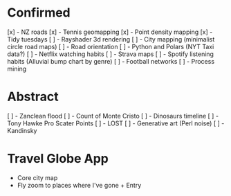# Confirmed
[x] - NZ roads
[x] - Tennis geomapping
[x] - Point density mapping
[x] - Tidy tuesdays
[ ] - Rayshader 3d rendering
[ ] - City mapping (minimalist circle road maps)
[ ] - Road orientation 
[ ] - Python and Polars (NYT Taxi data?) 
[ ] - Netflix watching habits
[ ] - Strava maps
[ ] - Spotify listening habits (Alluvial bump chart by genre)
[ ] - Football networks
[ ] - Process mining

# Abstract
[ ] - Zanclean flood
[ ] - Count of Monte Cristo
[ ] - Dinosaurs timeline
[ ] - Tony Hawke Pro Scater Points
[ ] - LOST 
[ ] - Generative art (Perl noise)
[ ] - Kandinsky


# Travel Globe App
- Core city map
- Fly zoom to places where I've gone + Entry

